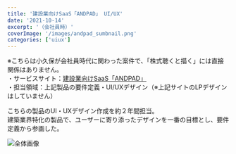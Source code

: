 ```yaml
---
title: '建設業向けSaaS「ANDPAD」 UI/UX'
date: '2021-10-14'
excerpt: '（会社員時）'
coverImage: '/images/andpad_sumbnail.png'
categories: ['uiux']
---
```


※こちらは小久保が会社員時代に関わった案件で、「株式聴くと描く」には直接関係はありません。  
・サービスサイト：[建設業向けSaaS「ANDPAD」](hhttps://lp.andpad.jp/)  
・担当領域：上記製品の要件定義・UI/UXデザイン（※上記サイトのLPデザインはしていません）

こちらの製品のUI・UXデザイン作成を約２年間担当。  
建築業界特化の製品で、ユーザーに寄り添ったデザインを一番の目標とし、要件定義から参画した。

![全体画像](/images/andpad.png)
